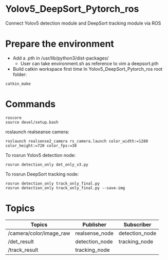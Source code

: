 # Yolov5_DeepSort_Pytorch_ros
Connect Yolov5 detection module and DeepSort tracking module via ROS 
# Prepare the environment
- Add a .pth in /usr/lib/python3/dist-packages/
  - User can take environment.sh as reference to vim a deepsort.pth
- Build catkin workspace first time
In Yolov5_DeepSort_Pytorch_ros root folder:
```
catkin_make
```



# Commands
```
roscore
source devel/setup.bash
```

roslaunch realseanse camera:
```
roslaunch realsense2_camera rs_camera.launch color_width:=1280 color_height:=720 color_fps:=30
```

To rosrun Yolov5 detection node:
```
rosrun detection_only det_only_v3.py 
```

To rosrun DeepSort tracking node:
```
rosrun detection_only track_only_final.py 
rosrun detection_only track_only_final.py --save-img
```

# Topics
 Topics                  | Publisher      | Subscriber 
-------------------------| ---------------|------------------------
 /camera/color/image_raw | realsense_node | detection_node 
 /det_result             | detection_node | tracking_node
 /track_result           | tracking_node  |